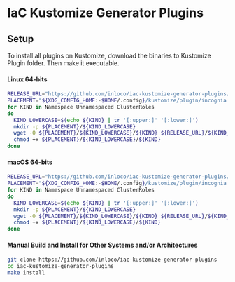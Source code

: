 # IaC Kustomize Generator Plugins

## Setup

To install all plugins on Kustomize, download the binaries to Kustomize Plugin folder. Then make it executable.

#### Linux 64-bits

```bash
RELEASE_URL="https://github.com/inloco/iac-kustomize-generator-plugins/releases/download/v0.0.3"
PLACEMENT="${XDG_CONFIG_HOME:-$HOME/.config}/kustomize/plugin/incognia.com/v1alpha1"
for KIND in Namespace Unnamespaced ClusterRoles
do
  KIND_LOWERCASE=$(echo ${KIND} | tr '[:upper:]' '[:lower:]')
  mkdir -p ${PLACEMENT}/${KIND_LOWERCASE}
  wget -O ${PLACEMENT}/${KIND_LOWERCASE}/${KIND} ${RELEASE_URL}/${KIND_LOWERCASE}-linux-amd64
  chmod +x ${PLACEMENT}/${KIND_LOWERCASE}/${KIND}
done
```

#### macOS 64-bits

```bash
RELEASE_URL="https://github.com/inloco/iac-kustomize-generator-plugins/releases/download/v0.0.3"
PLACEMENT="${XDG_CONFIG_HOME:-$HOME/.config}/kustomize/plugin/incognia.com/v1alpha1"
for KIND in Namespace Unnamespaced ClusterRoles
do
  KIND_LOWERCASE=$(echo ${KIND} | tr '[:upper:]' '[:lower:]')
  mkdir -p ${PLACEMENT}/${KIND_LOWERCASE}
  wget -O ${PLACEMENT}/${KIND_LOWERCASE}/${KIND} ${RELEASE_URL}/${KIND_LOWERCASE}-darwin-amd64
  chmod +x ${PLACEMENT}/${KIND_LOWERCASE}/${KIND}
done
```

#### Manual Build and Install for Other Systems and/or Architectures

```bash
git clone https://github.com/inloco/iac-kustomize-generator-plugins
cd iac-kustomize-generator-plugins
make install
```
